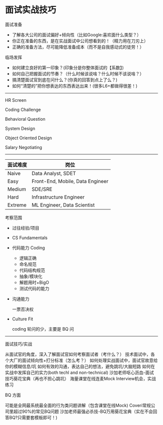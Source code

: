 # 面试实战技巧

面试准备

- 了解各大公司的面试偏好+倾向性（比如Google:喜欢面什么类型？）
- 你正在准备的东西，是在实战面试中公司想看到的！（精力用在刀刃上）
- 正确的准备方法，尽可能降低准备成本（而不是自我感动式的徒劳！）

临场发挥

- 如何建立良好的第一印象？(印象分是你整体面试的【系数】)
- 如何自己把握面试的节奏？（什么时候该说啥？什么时候不该说啥？）
- 搞清楚面试官到底在问什么？(你真的回答到点上了么？)
- 如何“清楚的”把你想表达的东西表达出来！(很多L6+都做得很差！)

---

HR Screen

Coding Challenge

Behavioral Question

System Design

Object Oriented Design

Salary Negotiating

---

| 面试难度 | 岗位                             |
| -------- | -------------------------------- |
| Naive    | Data Analyst, SDET               |
| Easy     | Front-End, Mobile, Data Engineer |
| Medium   | SDE/SRE                          |
| Hard     | Infrastructure Engineer          |
| Extreme  | ML Engineer, Data Scientist      |

考察范围

- 过往经验/项目

- CS Fundamentals

- 代码能力 Coding

  - 逻辑正确
  - 命名规范
  - 代码结构规范
  - 抽象/模块化
  - 解题用时+BigO
  - 测试代码的能力

- 沟通能力

  一票否决权

- Culture Fit

  coding 轮问的少，主要是 BQ 问

---

面试技巧/实战

从面试官的角度，深入了解面试官如何考察面试者（考什么？）
技术面试中，各个大厂的面试倾向性+打分标准（怎么考？）
如何处理实战面试中，面试官故意给你的模糊信息/坑
如何有效的沟通，表达自己的想法，避免跳坑/大脑短路
如何在实战中发挥自己的实力(both techl and non-technical)
沙加老师呕心沥血-面试技巧葵花宝典（再也不担心跳坑）
海量课堂在线连麦Mock Interview机会，实战练习

BQ 方面

可能是全网最系统最全面的行为类问题讲解（包含课堂在线Mock)
Coveri常规公司里超过90%的常见BQ问题
沙加老师最强必杀技-BQ万用葵花宝典（实在不会回答BQ?只需要套模板即可！)

